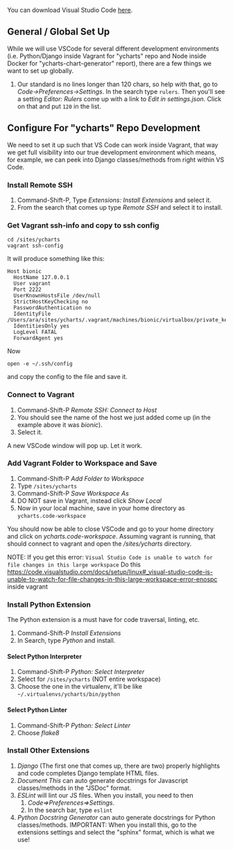 You can download Visual Studio Code [here](https://code.visualstudio.com/Download).

## General / Global Set Up
While we will use VSCode for several different development environments (i.e. Python/Django inside Vagrant for "ycharts" repo and Node inside Docker for "ycharts-chart-generator" report), there are a few things we want to set up globally.

1. Our standard is no lines longer than 120 chars, so help with that, go to _Code->Preferences->Settings_. In the search type ```rulers```. Then you'll see a setting _Editor: Rulers_ come up with a link to _Edit in settings.json_. Click on that and put ```120``` in the list.


## Configure For "ycharts" Repo Development
We need to set it up such that VS Code can work inside Vagrant, that way we get full visibility into our true development environment which means, for example, we can peek into Django classes/methods from right within VS Code.

### Install Remote SSH
1. Command-Shift-P, Type _Extensions: Install Extensions_ and select it.
2. From the search that comes up type _Remote SSH_ and select it to install.

### Get Vagrant ssh-info and copy to ssh config
```
cd /sites/ycharts
vagrant ssh-config
```

It will produce something like this:
```
Host bionic
  HostName 127.0.0.1
  User vagrant
  Port 2222
  UserKnownHostsFile /dev/null
  StrictHostKeyChecking no
  PasswordAuthentication no
  IdentityFile /Users/ara/sites/ycharts/.vagrant/machines/bionic/virtualbox/private_key
  IdentitiesOnly yes
  LogLevel FATAL
  ForwardAgent yes
```

Now
```
open -e ~/.ssh/config
```
and copy the config to the file and save it.

### Connect to Vagrant
1. Command-Shift-P _Remote SSH: Connect to Host_
2. You should see the name of the host we just added come up (in the example above it was _bionic_). 
3. Select it.

A new VSCode window will pop up. Let it work.

### Add Vagrant Folder to Workspace and Save
1. Command-Shift-P _Add Folder to Workspace_
2. Type ```/sites/ycharts```
3. Command-Shift-P _Save Workspace As_
4. DO NOT save in Vagrant, instead click _Show Local_
5. Now in your local machine, save in your home directory as ```ycharts.code-workspace```

You should now be able to close VSCode and go to your home directory and click on _ycharts.code-workspace_. Assuming vagrant is running, that should connect to vagrant and open the _/sites/ycharts_ directory.

NOTE: If you get this error:
```Visual Studio Code is unable to watch for file changes in this large workspace```
Do this https://code.visualstudio.com/docs/setup/linux#_visual-studio-code-is-unable-to-watch-for-file-changes-in-this-large-workspace-error-enospc inside vagrant

### Install Python Extension
The Python extension is a must have for code traversal, linting, etc.

1. Command-Shift-P _Install Extensions_
2. In Search, type _Python_ and install.

#### Select Python Interpreter
1. Command-Shift-P _Python: Select Interpreter_
2. Select for ```/sites/ycharts``` (NOT entire workspace)
3. Choose the one in the virtualenv, it'll be like ```~/.virtualenvs/ycharts/bin/python```

#### Select Python Linter
1. Command-Shift-P _Python: Select Linter_
2. Choose _flake8_

### Install Other Extensions
1. _Django_ (The first one that comes up, there are two) properly highlights and code completes Django template HTML files.
2. _Document This_ can auto generate docstrings for Javascript classes/methods in the "JSDoc" format.
3. _ESLint_ will lint our JS files.  When you install, you need to then
    1. _Code=>Preferences=>Settings_.
    2. In the search bar, type ```eslint```
4. _Python Docstring Generator_ can auto generate docstrings for Python classes/methods. IMPORTANT: When you install this, go to the extensions settings and select the "sphinx" format, which is what we use!
